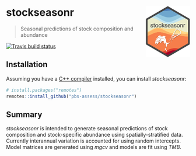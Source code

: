 
# stockseasonr <a href='https://github.com/pbs-assess/stockseasonr'><img src='man/figures/stockseasonr-logo.png' align="right" height="139" /></a>

> Seasonal predictions of stock composition and abundance

<!-- badges: start -->
[![Travis build status](https://travis-ci.org/pbs-assess/stockseasonr.svg?branch=master)](https://travis-ci.org/pbs-assess/stockseasonr)
<!-- badges: end -->

## Installation

Assuming you have a [C++
compiler](https://support.rstudio.com/hc/en-us/articles/200486498-Package-Development-Prerequisites)
installed, you can install *stockseasonr*:

``` r
# install.packages("remotes")
remotes::install_github("pbs-assess/stockseasonr")
```

## Summary 

*stockseasonr* is intended to generate seasonal predictions of stock composition and stock-specific abundance using spatially-stratified data. Currently interannual variation is accounted for using random intercepts. Model matrices are generated using *mgcv* and models are fit using *TMB*.